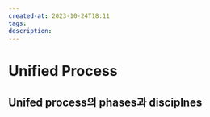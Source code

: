 ```yaml
---
created-at: 2023-10-24T18:11
tags: 
description:
---
```

# Unified Process
## Unifed process의 phases과 disciplnes